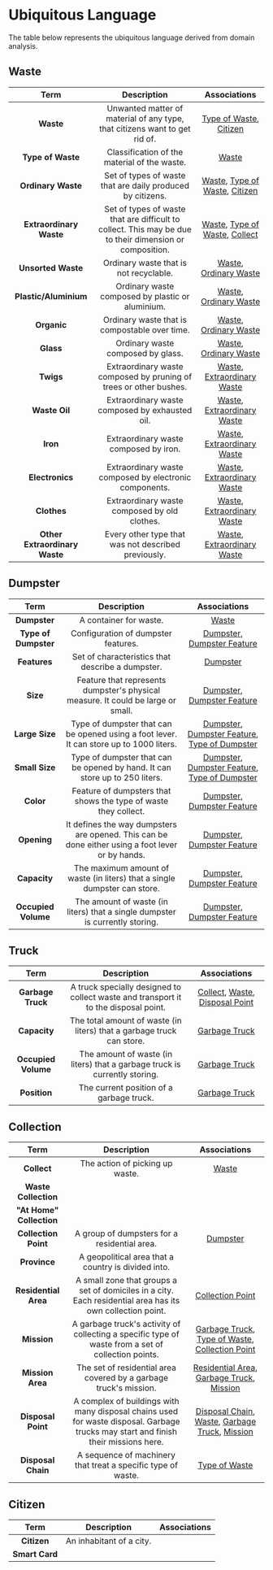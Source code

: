# Ubiquitous Language
The table below represents the ubiquitous language derived from domain analysis.

## Waste
|             Term              |                                               Description                                               |                           Associations                           |
|:-----------------------------:|:-------------------------------------------------------------------------------------------------------:|:----------------------------------------------------------------:|
|           **Waste**           |               Unwanted matter of material of any type, that citizens want to get rid of.                |           [Type of Waste](#waste), [Citizen](#citizen)           |
|       **Type of Waste**       |                              Classification of the material of the waste.                               |                         [Waste](#waste)                          |
|      **Ordinary Waste**       |                       Set of types of waste that are daily produced by citizens.                        |  [Waste](#waste), [Type of Waste](#waste), [Citizen](#citizen)   |
|    **Extraordinary Waste**    | Set of types of waste that are difficult to collect. This may be due to their dimension or composition. | [Waste](#waste), [Type of Waste](#waste), [Collect](#collection) |
|      **Unsorted Waste**       |                                 Ordinary waste that is not recyclable.                                  |            [Waste](#waste), [Ordinary Waste](#waste)             |
|     **Plastic/Aluminium**     |                            Ordinary waste composed by plastic or aluminium.                             |            [Waste](#waste), [Ordinary Waste](#waste)             |
|          **Organic**          |                              Ordinary waste that is compostable over time.                              |            [Waste](#waste), [Ordinary Waste](#waste)             |
|           **Glass**           |                                    Ordinary waste composed by glass.                                    |            [Waste](#waste), [Ordinary Waste](#waste)             |
|           **Twigs**           |                    Extraordinary waste composed by pruning of trees or other bushes.                    |          [Waste](#waste), [Extraordinary Waste](#waste)          |
|         **Waste Oil**         |                             Extraordinary waste composed by exhausted oil.                              |          [Waste](#waste), [Extraordinary Waste](#waste)          |
|           **Iron**            |                                  Extraordinary waste composed by iron.                                  |          [Waste](#waste), [Extraordinary Waste](#waste)          |
|        **Electronics**        |                         Extraordinary waste composed by electronic components.                          |          [Waste](#waste), [Extraordinary Waste](#waste)          |
|          **Clothes**          |                              Extraordinary waste composed by old clothes.                               |          [Waste](#waste), [Extraordinary Waste](#waste)          |
| **Other Extraordinary Waste** |                           Every other type that was not described previously.                           |          [Waste](#waste), [Extraordinary Waste](#waste)          |

## Dumpster
|         Term         |                                           Description                                            |                                    Associations                                     |
|:--------------------:|:------------------------------------------------------------------------------------------------:|:-----------------------------------------------------------------------------------:|
|     **Dumpster**     |                                      A container for waste.                                      |                                   [Waste](#waste)                                   |
| **Type of Dumpster** |                               Configuration of dumpster features.                                |                [Dumpster](#dumpster), [Dumpster Feature](#dumpster)                 |
|     **Features**     |                         Set of characteristics that describe a dumpster.                         |                                [Dumpster](#dumpster)                                |
|       **Size**       |         Feature that represents dumpster's physical measure. It could be large or small.         |                [Dumpster](#dumpster), [Dumpster Feature](#dumpster)                 |
|    **Large Size**    |     Type of dumpster that can be opened using a foot lever. It can store up to 1000 liters.      | [Dumpster](#dumpster), [Dumpster Feature](#dumpster), [Type of Dumpster](#dumpster) |
|    **Small Size**    |           Type of dumpster that can be opened by hand. It can store up to 250 liters.            | [Dumpster](#dumpster), [Dumpster Feature](#dumpster), [Type of Dumpster](#dumpster) |
|      **Color**       |                 Feature of dumpsters that shows the type of waste they collect.                  |                [Dumpster](#dumpster), [Dumpster Feature](#dumpster)                 |
|     **Opening**      | It defines the way dumpsters are opened. This can be done either using a foot lever or by hands. |                [Dumpster](#dumpster), [Dumpster Feature](#dumpster)                 |
|     **Capacity**     |            The maximum amount of waste (in liters) that a single dumpster can store.             |                [Dumpster](#dumpster), [Dumpster Feature](#dumpster)                 |
| **Occupied Volume**  |           The amount of waste (in liters) that a single dumpster is currently storing.           |                [Dumpster](#dumpster), [Dumpster Feature](#dumpster)                 |

## Truck
|        Term         |                                     Description                                     |                              Associations                              |
|:-------------------:|:-----------------------------------------------------------------------------------:|:----------------------------------------------------------------------:|
|  **Garbage Truck**  | A truck specially designed to collect waste and transport it to the disposal point. | [Collect](#collection), [Waste](#waste), [Disposal Point](#collection) |
|    **Capacity**     |        The total amount of waste (in liters) that a garbage truck can store.        |                        [Garbage Truck](#truck)                         |
| **Occupied Volume** |     The amount of waste (in liters) that a garbage truck is currently storing.      |                        [Garbage Truck](#truck)                         |
|    **Position**     |                      The current position of a garbage truck.                       |                        [Garbage Truck](#truck)                         |

## Collection
|           Term           |                                                            Description                                                             |                                          Associations                                           |
|:------------------------:|:----------------------------------------------------------------------------------------------------------------------------------:|:-----------------------------------------------------------------------------------------------:|
|       **Collect**        |                                                  The action of picking up waste.                                                   |                                         [Waste](#waste)                                         |
|   **Waste Collection**   |                                                                                                                                    |                                                                                                 |
| **"At Home" Collection** |                                                                                                                                    |                                                                                                 |
|   **Collection Point**   |                                            A group of dumpsters for a residential area.                                            |                                      [Dumpster](#dumpster)                                      |
|       **Province**       |                                        A geopolitical area that a country is divided into.                                         |                                                                                                 |
|   **Residential Area**   |             A small zone that groups a set of domiciles in a city. Each residential area has its own collection point.             |                                 [Collection Point](#collection)                                 |
|       **Mission**        |                 A garbage truck's activity of collecting a specific type of waste from a set of collection points.                 |        [Garbage Truck](#truck), [Type of Waste](#waste), [Collection Point](#collection)        |
|     **Mission Area**     |                                 The set of residential area covered by a garbage truck's mission.                                  |        [Residential Area](#collection), [Garbage Truck](#truck), [Mission](#collection)         |
|    **Disposal Point**    | A complex of buildings with many disposal chains used for waste disposal. Garbage trucks may start and finish their missions here. | [Disposal Chain](#collection), [Waste](#waste), [Garbage Truck](#truck), [Mission](#collection) |
|    **Disposal Chain**    |                                    A sequence of machinery that treat a specific type of waste.                                    |                                     [Type of Waste](#waste)                                     |

## Citizen
|      Term      |       Description        | Associations |
|:--------------:|:------------------------:|:------------:|
|  **Citizen**   | An inhabitant of a city. |              |
| **Smart Card** |                          |              |
